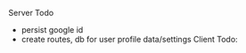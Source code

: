 Server Todo
  - persist google id
  - create routes, db for user profile data/settings
Client Todo:
